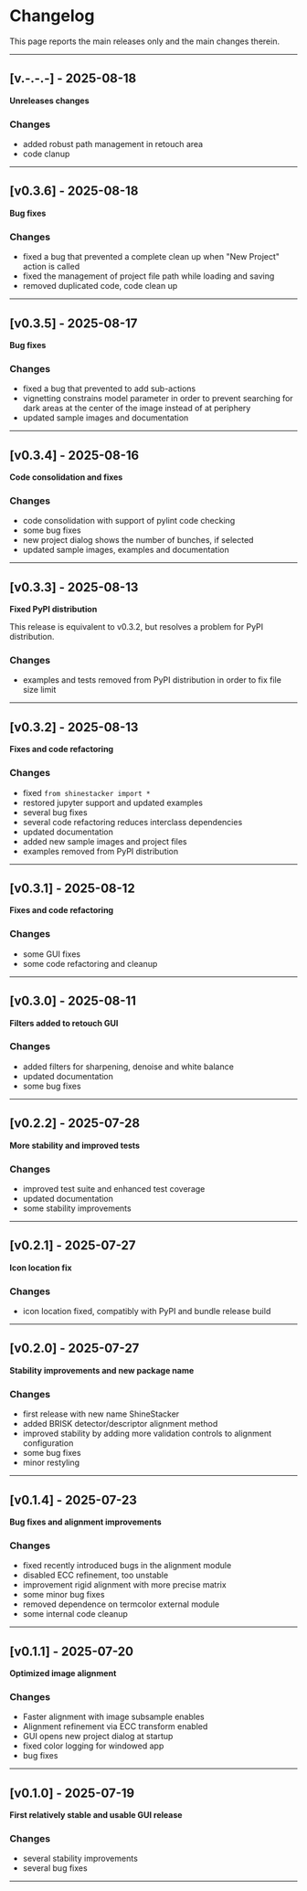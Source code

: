 # Changelog

This page reports the main releases only and the main changes therein.

---

## [v.-.-.-] - 2025-08-18
**Unreleases changes**

### Changes

* added robust path management in retouch area
* code clanup

---

## [v0.3.6] - 2025-08-18
**Bug fixes**

### Changes

* fixed a bug that prevented a complete clean up when "New Project" action is called
* fixed the management of project file path while loading and saving
* removed duplicated code, code clean up

---

## [v0.3.5] - 2025-08-17
**Bug fixes**

### Changes

* fixed a bug that prevented to add sub-actions
* vignetting constrains model parameter in order to prevent searching for dark areas at the center of the image instead of at periphery
* updated sample images and documentation

---

## [v0.3.4] - 2025-08-16
**Code consolidation and fixes**

### Changes

* code consolidation with support of pylint code checking
* some bug fixes
* new project dialog shows the number of bunches, if selected
* updated sample images, examples and documentation

---

## [v0.3.3] - 2025-08-13
**Fixed PyPI distribution**

This release is equivalent to v0.3.2, but resolves a problem for PyPI distribution.

### Changes

* examples and tests removed from PyPI distribution in order to fix file size limit

---

## [v0.3.2] - 2025-08-13
**Fixes and code refactoring**

### Changes

* fixed ```from shinestacker import *```
* restored jupyter support and updated examples
* several bug fixes
* several code refactoring reduces interclass dependencies
* updated documentation
* added new sample images and project files
* examples removed from PyPI distribution

---

## [v0.3.1] - 2025-08-12
**Fixes and code refactoring**

### Changes

* some GUI fixes
* some code refactoring and cleanup

---

## [v0.3.0] - 2025-08-11
**Filters added to retouch GUI**

### Changes

* added filters for sharpening, denoise and white balance
* updated documentation
* some bug fixes

---

## [v0.2.2] - 2025-07-28
**More stability and improved tests**

### Changes

* improved test suite and enhanced test coverage
* updated documentation
* some stability improvements

---

## [v0.2.1] - 2025-07-27
**Icon location fix**

### Changes

* icon location fixed, compatibly with PyPI and bundle release build

---

## [v0.2.0] - 2025-07-27
**Stability improvements and new package name**

### Changes

* first release with new name ShineStacker
* added BRISK detector/descriptor alignment method
* improved stability by adding more validation controls to alignment configuration
* some bug fixes
* minor restyling

---

## [v0.1.4] - 2025-07-23
**Bug fixes and alignment improvements**

### Changes

* fixed recently introduced bugs in the alignment module
* disabled ECC refinement, too unstable
* improvement rigid alignment with more precise matrix
* some minor bug fixes
* removed dependence on termcolor external module
* some internal code cleanup

---

## [v0.1.1] - 2025-07-20
**Optimized image alignment**

### Changes

* Faster alignment with image subsample enables
* Alignment refinement via ECC transform enabled
* GUI opens new project dialog at startup
* fixed color logging for windowed app
*  bug fixes

---

## [v0.1.0] - 2025-07-19
**First relatively stable and usable GUI release**

### Changes
- several stability improvements
- several bug fixes


---